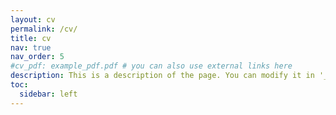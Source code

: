 ```yaml
---
layout: cv
permalink: /cv/
title: cv
nav: true
nav_order: 5
#cv_pdf: example_pdf.pdf # you can also use external links here
description: This is a description of the page. You can modify it in '_pages/cv.md'. You can also change or remove the top pdf download button.
toc:
  sidebar: left
---
```


